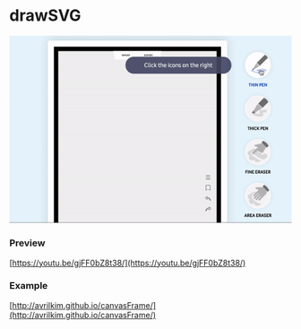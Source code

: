 drawSVG
============


[![alt text](https://github.com/avrilkim/avrilkim.github.io/blob/master/drawSVG/img/sample.gif)](http://avrilkim.github.io/drawSVG/)


### Preview
[https://youtu.be/gjFF0bZ8t38/](https://youtu.be/gjFF0bZ8t38/)

### Example
[http://avrilkim.github.io/canvasFrame/](http://avrilkim.github.io/canvasFrame/)

